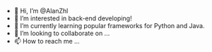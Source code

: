- 👋 Hi, I’m @AlanZhl
- 👀 I’m interested in back-end developing!
- 🌱 I’m currently learning popular frameworks for Python and Java.
- 💞️ I’m looking to collaborate on ...
- 📫 How to reach me ...

<!---
AlanZhl/AlanZhl is a ✨ special ✨ repository because its `README.md` (this file) appears on your GitHub profile.
You can click the Preview link to take a look at your changes.
--->
